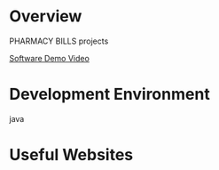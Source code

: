 # Overview

PHARMACY BILLS projects

[Software Demo Video](https://www.loom.com/share/b8974c8e23ba47388f6ea6df7d4395ac)

# Development Environment

java

# Useful Websites
